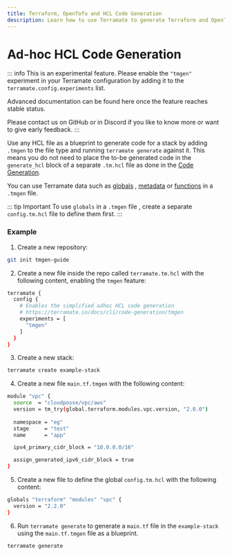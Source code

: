 ```yaml
---
title: Terraform, OpenTofu and HCL Code Generation
description: Learn how to use Terramate to generate Terraform and OpenTofu configurations on the fly.
---
```


# Ad-hoc HCL Code Generation

::: info
This is an experimental feature. Please enable the `"tmgen"` experiment in your Terramate configuration by adding it to the `terramate.config.experiments` list.

Advanced documentation can be found here once the feature reaches stable status.

Please contact us on GitHub or in Discord if you like to know more or want to give early feedback.
:::

Use any HCL file as a blueprint to generate code for a stack by adding `.tmgen` to the file type and running `terramate generate` against it. This means you do not need to place the to-be generated code in the `generate_hcl` block of a separate `.tm.hcl` file as done in the [Code Generation](./generate-hcl.md).

You can use Terramate data such as [globals](https://terramate.io/docs/cli/code-generation/variables/globals) , [metadata](https://terramate.io/docs/cli/code-generation/variables/metadata) or [functions](https://terramate.io/docs/cli/code-generation/functions/) in a `.tmgen` file.

::: tip Important
To use `globals` in a `.tmgen` file , create a separate `config.tm.hcl` file to define them first.
:::

### Example

1. Create a new repository: 
```sh
git init tmgen-guide
```
2.  Create a new file inside the repo called `terramate.tm.hcl` with the following content, enabling the `tmgen` feature:
```sh
terramate {
  config {
    # Enables the simplified adhoc HCL code generation
    # https://terramate.io/docs/cli/code-generation/tmgen
    experiments = [
      "tmgen"
    ]
  }
}
```
3. Create a new stack: 
```sh
terramate create example-stack
```
4. Create a new file `main.tf.tmgen` with the following content:
```sh
module "vpc" {
  source  = "cloudposse/vpc/aws"
  version = tm_try(global.terraform.modules.vpc.version, "2.0.0")
  
  namespace = "eg"
  stage     = "test"
  name      = "app"

  ipv4_primary_cidr_block = "10.0.0.0/16"

  assign_generated_ipv6_cidr_block = true
}
```
5. Create a new file to define the global `config.tm.hcl` with the following content:
```sh
globals "terraform" "modules" "vpc" {
  version = "2.2.0"
}
```
6. Run `terramate generate` to generate a `main.tf` file in the `example-stack` using the `main.tf.tmgen` file as a blueprint.
```sh
terramate generate
```